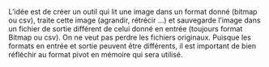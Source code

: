 L’idée est de créer un outil qui lit une image dans un format donné (bitmap ou csv), traite cette
image (agrandir, rétrécir …) et sauvegarde l’image dans un fichier de sortie différent de celui donné
en entrée (toujours format Bitmap ou csv). On ne veut pas perdre les fichiers originaux.
Puisque les formats en entrée et sortie peuvent être différents, il est important de bien réfléchir au
format pivot en mémoire qui sera utilisé.
